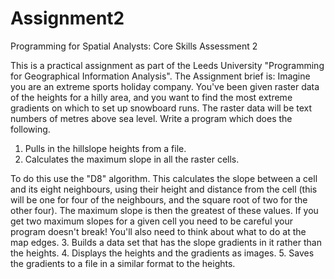 # Assignment2
Programming for Spatial Analysts: Core Skills  Assessment 2

This is a practical assignment as part of the Leeds University "Programming for Geographical Information Analysis".
The Assignment brief is:
Imagine you are an extreme sports holiday company. You've been given raster data of the heights for a hilly area, and you want to find the most extreme gradients on which to set up snowboard runs. The raster data will be text numbers of metres above sea level.
Write a program which does the following.
1.	Pulls in the hillslope heights from a file.
2.	Calculates the maximum slope in all the raster cells.

To do this use the "D8" algorithm.
This calculates the slope between a cell and its eight neighbours, using their height and distance from the cell (this will be one for four of the neighbours, and the square root of two for the other four). The maximum slope is then the greatest of these values. If you get two maximum slopes for a given cell you need to be careful your program doesn't break! You'll also need to think about what to do at the map edges.
3.	Builds a data set that has the slope gradients in it rather than the heights.
4.	Displays the heights and the gradients as images.
5.	Saves the gradients to a file in a similar format to the heights.
